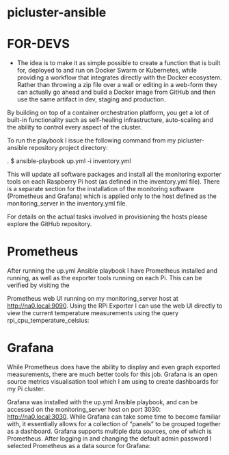 # picluster-ansible



# FOR-DEVS

- The idea is to make it as simple possible to create a function that is built for, deployed to and run on Docker Swarm or Kubernetes, while providing a workflow that integrates directly with the Docker ecosystem. Rather than throwing a zip file over a wall or editing in a web-form they can actually go ahead and build a Docker image from GitHub and then use the same artifact in dev, staging and production. 

By building on top of a container orchestration platform, you get a lot of built-in functionality such as self-healing infrastructure, auto-scaling and the ability to control every aspect of the cluster.


To run the playbook I issue the following command from my picluster-ansible repository project directory:

</a>.
$ ansible-playbook up.yml -i inventory.yml

This will update all software packages and install all the monitoring exporter tools on each Raspberry Pi host (as defined in the inventory.yml file). There is a separate section for the installation of the monitoring software (Prometheus and Grafana) which is applied only to the host defined as the monitoring_server in the inventory.yml file.

For details on the actual tasks involved in provisioning the hosts please explore the GitHub repository.

# Prometheus

After running the up.yml Ansible playbook I have Prometheus installed and running, as well as the exporter tools running on each Pi. This can be verified by visiting the 

Prometheus web UI running on my monitoring_server host at http://na0.local:9090. Using the RPi Exporter I can use the web UI directly to view the current temperature measurements using the query rpi_cpu_temperature_celsius:


# Grafana
While Prometheus does have the ability to display and even graph exported measurements, there are much better tools for this job. Grafana is an open source metrics visualisation tool which I am using to create dashboards for my Pi cluster.

Grafana was installed with the up.yml Ansible playbook, and can be accessed on the monitoring_server host on port 3030: http://na0.local:3030. While Grafana can take some time to become familiar with, it essentially allows for a collection of “panels” to be grouped together as a dashboard. Grafana supports multiple data sources, one of which is Prometheus. After logging in and changing the default admin password I selected Prometheus as a data source for Grafana: